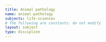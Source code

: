 ```yaml
---
title: Animal pathology
name: animal-pathology
subjects: life-sciences
# The following are constants: do not modify
layout: subject
type: discipline
---
```

